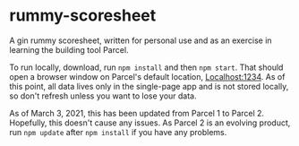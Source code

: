 # rummy-scoresheet

A gin rummy scoresheet, written for personal use and as an exercise in learning the building tool
Parcel.

To run locally, download, run `npm install` and then `npm start`. That should open a browser
window on Parcel's default location, [Localhost:1234](http://localhost:1234/). As of this point,
all data lives only in the single-page app and is not stored locally, so don't refresh unless you
want to lose your data.

As of March 3, 2021, this has been updated from Parcel 1 to Parcel 2. Hopefully, this doesn't
cause any issues. As Parcel 2 is an evolving product, run `npm update` after `npm install` if you
have any problems.
